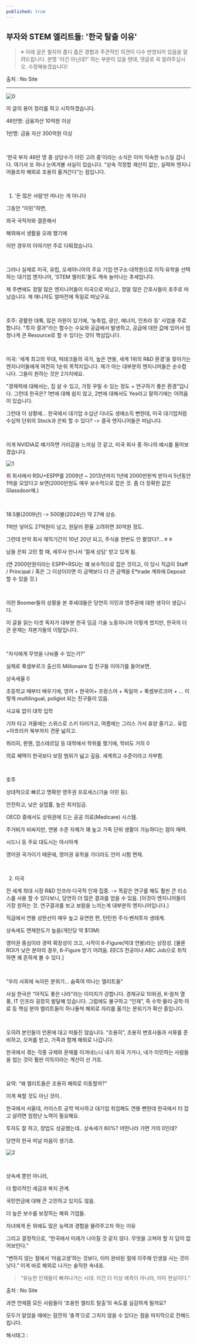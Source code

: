 ```yaml
---
published: true
---
```

## 부자와 STEM 엘리트들: '한국 탈출 이유'

> ※ 아래 글은 필자의 좁디 좁은 경험과 주관적인 의견이 다수 반영되어 있음을 알려드립니다. 분명 '이건 아닌데?' 하는 부분이 있을 텐데, 댓글로 꼭 알려주십시오. 수정해놓겠습니다!

출처 : No Site

---

![0](/assets/img/223705450503/0.png)

이 글의 용어 정리를 하고 시작하겠습니다.

46만명: 금융자산 10억원 이상

1만명: 금융 자산 300억원 이상

​

‘한국 부자 46만 명 중 상당수가 이민 고려 중’이라는 소식은 이미 익숙한 뉴스일 겁니다. 여기서 또 하나 눈여겨볼 사실이 있습니다. “상속 걱정할 재산이 없는, 실력파 엔지니어들조차 해외로 조용히 옮겨간다”는 점입니다.

​

1. ‘돈 많은 사람’만 떠나는 게 아니다

그동안 “이민”하면,

외국 국적자와 결혼해서

해외에서 생활을 오래 했기에

이런 경우의 이야기만 주로 다뤄졌습니다.

​

그러나 실제로 미국, 유럽, 오세아니아의 주요 기업·연구소·대학원으로 이직·유학을 선택하는 대기업 엔지니어, 'STEM 엘리트’들도 계속 늘어나는 추세입니다.

제 주변에도 정말 많은 엔지니어들이 미국으로 떠났고, 정말 많은 간호사들이 호주로 떠났습니다. 제 매니저도 얼마전에 독일로 떠났구요.

​

호주: 광활한 대륙, 많은 자원이 있기에, '농축업, 광산, 에너지, 인프라 등' 사업을 주로 합니다. "투자 결과"라는 함수는 수요와 공급에서 발생하고, 공급에 대한 값에 있어서 엄청나게 큰 Resource로 할 수 있다는 것이 핵심입니다.

​

미국: ‘세계 최고의 무대, 빅테크들의 국가, 높은 연봉, 세계 1위의 R&D 환경’을 찾아가는 엔지니어들에게 여전히 1순위 목적지입니다. 제가 아는 대부분의 엔지니어들은 순수합니다. 그들이 원하는 것은 2가지에요.

 "경제력에 대해서는, 집 살 수 있고, 가정 꾸릴 수 있는 정도 + 연구하기 좋은 환경"입니다.  그런데 한국은? 1번에 대해 쉽지 않고, 2번에 대해서도 Yes라고 말하기에는 어려움이 있습니다.

그런데 이 상황에... 한국에서 대기업 수십년 다녀도 생애소득 뻔한데, 미국 대기업처럼 수십억 단위의 Stock과 은퇴 할 수 있다? -> 결국 엔지니어들은 떠납니다.

​

이게 NVIDIA로 얘기하면 거리감을 느끼실 것 같고, 미국 회사 중 하나의 예시를 들어보겠습니다.

![1](/assets/img/223705450503/1.png)

위 회사에서 RSU+ESPP를 2009년 ~ 2013년까지 1년에 2000만원씩 받아서 5년동안 1억을 모았다고 보면(2000만원도 매우 보수적으로 잡은 것. 좀 더 정확한 값은 Glassdoor에.)

​

18.5불(2009년) -> 500불(2024년) 약 27배 상승.

1억만 넣어도 27억원이 넘고, 원달러 환율 고려하면 30억원 정도.

그런데 만약 회사 재직기간이 10년 20년 되고, 주식을 한번도 안 팔았다?...ㅎㅎ

남들 은퇴 고민 할 때, 세무사 만나서 '절세 상담' 받고 있게 됨.

(연 2000만원이라는 ESPP+RSU는 꽤 보수적으로 잡은 것이고, 이 당시 직급이 Staff / Principal / 혹은 그 이상이라면 이 금액보다 더 큰 금액을 E*trade 계좌에 Deposit 할 수 있을 것.)

​

이런 Boomer들의 상황을 본 후세대들은 당연히 이민과 영주권에 대한 생각이 생깁니다.

이 글을 읽는 타겟 독자가 대부분 한국 임금 기술 노동자니까 이렇게 썼지만, 한국의 더 큰 문제는 자본가들의 이탈입니다.

​

"자식에게 무엇을 나눠줄 수 있는가?"

실제로 룩셈부르크 출신의 Millionaire 집 친구들 이야기를 들어보면,

상속세율 0

초등학교 때부터 배우기에, 영어 + 한국어+ 프랑스어 + 독일어 + 룩셈부르크어 + ... 이렇게 multilingual, poliglot 되는 친구들이 있음.

사교육 없이 대학 입학

기차 타고 겨울에는 스위스로 스키 타러가고, 여름에는 그리스 가서 휴양 즐기고.. 유럽+아프리카 북부까지 견문 넓히고.

취리히, 뮌헨, 암스테르담 등 대학에서 학위를 했기에, 학비도 거의 0

의료 혜택이 한국보다 보장 범위가 넓고 깊음. 세계최고 수준이라고 자부함.

​

호주

상대적으로 빠르고 명확한 영주권 프로세스(기술 이민 등).

안전하고, 낮은 실업률, 높은 최저임금.

OECD 중에서도 상위권에 드는 공공 의료(Medicare) 시스템.

주거비가 비싸지만, 연봉 수준 자체가 꽤 높고 가족 단위 생활이 가능하다는 점이 매력.

시드니 등 주요 대도시는 아시아계

영어권 국가이기 때문에, 영어권 유학을 가더라도 언어 시험 면제.

​

2. 미국

전 세계 최대 시장·R&D 인프라·다국적 인재 집중. -> 똑같은 연구를 해도 훨씬 큰 리소스를 사용 할 수 있다보니, 당연히 더 많은 결과를 얻을 수 있음. [이것이 엔지니어들이 가장 원하는 것. 연구결과를 보고 보람을 느끼는게 대부분의 엔지니어입니다.]

직급에서 연봉 상한선이 매우 높고 유연한 편, 탄탄한 주식·벤처투자 생태계.

상속세도 면제한도가 높음(개인당 약 $13M)

영어권 중심이라 경력 확장성이 크고, 시작이 6-Figure(억대 연봉)라는 상징성. [물론 ROI가 낮은 분야의 경우, 6-Figure 받기 어려움. EECS 전공이나 ABC Job으로 취직하면 꽤 흔하게 볼 수 있다.]

​

“우리 사회에 녹아든 분위기… 숨죽여 떠나는 엘리트들”

사실 한국은 “아직도 좋은 나라”라는 이미지가 강합니다. 경제규모 10위권, K-컬처 열풍, IT 인프라 굉장히 발달해 있습니다. 그럼에도 불구하고 “인재”, 즉 수학·물리·공학·의료 등 핵심 분야 엘리트들이 하나둘씩 해외로 자리를 옮기는 분위기가 확산 중입니다.

​

오히려 본인들이 언론에 대고 떠들진 않습니다. “조용히”, 조용히 변호사들과 서류를 준비하고, 오퍼를 받고, 가족과 함께 해외로 나갑니다.

한국에서 겪는 각종 규제와 문제를 이겨내느니 내가 외국 가거나, 내가 이민하는 사람들을 씹는 것이  훨씬 이득이라는 계산이 선 거죠.

​

요약: “왜 엘리트들은 조용히 해외로 이동할까?”

이게 욕할 것도 아닌 것이.. 

한국에서 서울대, 카이스트 공학 박사하고 대기업 취업해도 연봉 뻔한데 한국에서 터 잡고 살려면 엄청난 노력이 필요해요.

투자도 잘 하고, 창업도 성공했는데.. 상속세가 60%? 어떤나라 가면 거의 0인데?

당연히 한국 떠날 마음이 생기죠.

![2](/assets/img/223705450503/2.png)

​

상속세 뿐만 아니라,

더 합리적인 세금과 복지 관계.

국민연금에 대해 큰 고민하고 있지도 않음.

더 높은 보수를 보장하는 해외 기업들.

자녀에게 돈 외에도 많은 능력과 경험을 물려주고자 하는 이유

그리고 결정적으로, “한국에서 미래가 나아질 것 같지 않다. 무엇을 고쳐야 할 지 답이 없어보인다.”

“변하지 않는 절에서 ‘마음고생’하는 것보다, 이미 완비된 절에 이주해 인생을 사는 것이 낫다.” 이게 바로 해외로 나가는 솔직한 속내죠.

> “유능한 인재들이 빠져나가는 시대. 이건 더 이상 예측이 아니라, 이미 현실이다.”

출처 : No Site

과연 언제쯤 모든 사람들이 ‘조용한 엘리트 탈출’의 속도를 실감하게 될까요?

모두가 알았을 때에는 잠깐의 ‘충격’으로 그치지 않을 수 있다는 점을 마지막으로 전해드립니다.

 해시태그 : 